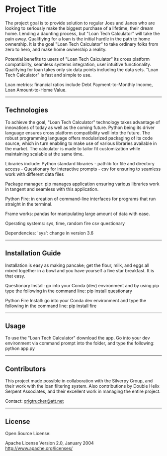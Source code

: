 # Project Title

The project goal is to provide solution to regular Joes and Janes who are looking to seriously make the biggest purchase of a lifetime, their dream home. Lending a daunting process, but "Loan Tech Calculator" will take the pain away. Qualifiying for a loan is the initial hurdle in the path to home ownership. It is the goal "Loan Tech Calculator" to take ordinary folks from zero to hero, and make home ownership a reality. 

Potential benefits to users of "Loan Tech Calculator" its cross platform compatibility, seamless systems integration, user intuitive functionality. Qualifying for loan takes only six data points including the data sets. "Loan Tech Calculator" is fast and simple to use. 

Loan metrics: financial ratios include Debt Payment-to-Monthly Income, Loan Amount-to-Home Value.

---

## Technologies

To achieve the goal, "Loan Tech Calculator" technology takes advantage of innovations of today as well as the coming future. Python being its driver language ensures cross platform compatibility well into the future. The robust programming language offers modularized packaging of its code source, which in turn enabling to make use of various libraries available in the market. The calculator is made to tailor fit customization while maintaining scalable at the same time.

Libraries include: Python standard libraries
    - pathlib for file and directory access
    - Questionary for interactive prompts
    - csv for ensuring to seamless work with different data files

Package manager: pip manages application ensuring various libraries work in tangent and seamless with this application.

Python Fire: in creation of command-line interfaces for programs that run straight in the terminal.

Frame works:
pandas for manipulating large amount of data with ease.


Operating systems:
sys, time, random
fire
csv
questionary


Dependencies:
'sys': change in version 3.6




---

## Installation Guide

Installation is easy as making pancake; get the flour, milk, and eggs all mixed together in a bowl and you have yourself a five star breakfast. It is that easy.

Questionary Install: go into your Conda (dev) environment and by using pip type the following in the command line: pip install questionary

Python Fire Install: go into your Conda dev environment and type the following in the command line: pip install fire

---

## Usage

To use the "Loan Tech Calculator" download the app. Go into your dev environment via command prompt into the folder, and type the following: python app.py

---

## Contributors

This project made possible in collaboration with the Silverpy Group, and their work with the loan filtering system. Also contributions by Double Helix Serpent Associates, and their excellent work in managing the entire project.

Contact: qrigtrucker@att.net

---

## License

Open Source License:

Apache License
Version 2.0, January 2004
http://www.apache.org/licenses/
